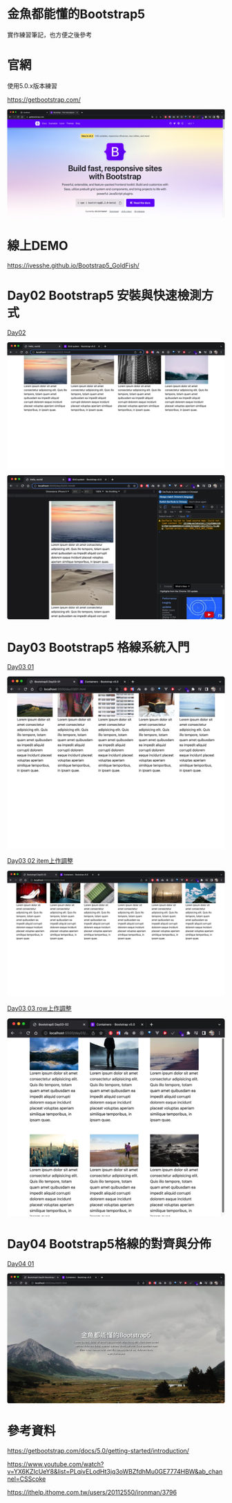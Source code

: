 # 金魚都能懂的Bootstrap5

實作練習筆記，也方便之後參考

# 官網

使用5.0.x版本練習

https://getbootstrap.com/

![image](./images/Xnip2022-07-02_10-33-23.jpg)

# 線上DEMO

https://ivesshe.github.io/Bootstrap5_GoldFish/

# Day02 Bootstrap5 安裝與快速檢測方式

[Day02](./day02/02.html)

![image](./images/Xnip2022-07-02_11-27-09.jpg)

![image](./images/Xnip2022-07-02_11-27-41.jpg)

# Day03 Bootstrap5 格線系統入門

[Day03 01](./day03/01.html)

![image](./images/Xnip2022-07-02_20-21-27.jpg)

[Day03 02 item上作調整](./day03/02.html)

![image](./images/Xnip2022-07-02_20-21-41.jpg)

[Day03 03 row上作調整](./day03/03.html)

![image](./images/Xnip2022-07-02_20-21-54.jpg)

# Day04 Bootstrap5格線的對齊與分佈

[Day04 01](./day04/01.html)

![image](./images/Xnip2022-07-02_20-52-50.jpg)

# 參考資料

https://getbootstrap.com/docs/5.0/getting-started/introduction/

https://www.youtube.com/watch?v=YX6KZIcUeY8&list=PLqivELodHt3jq3oWBZfdhMu0GE7774HBW&ab_channel=CSScoke

https://ithelp.ithome.com.tw/users/20112550/ironman/3796
